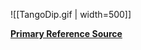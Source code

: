 ![[TangoDip.gif | width=500]]

[**Primary Reference Source**](https://www.youtube.com/watch?v=OBU68LVVsHA)
